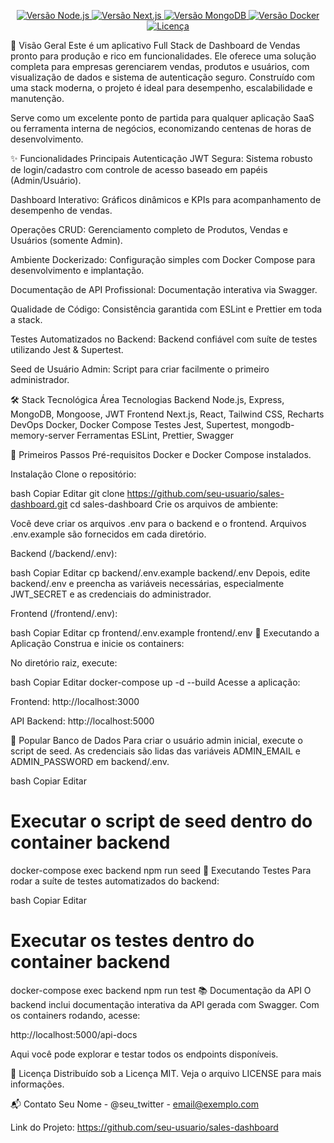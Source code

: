 <p align="center"> <a href="#-tech-stack"> <img src="https://img.shields.io/badge/Node.js-18.x-blue?style=for-the-badge&logo=node.js" alt="Versão Node.js"> <img src="https://img.shields.io/badge/Next.js-13.x-black?style=for-the-badge&logo=next.js" alt="Versão Next.js"> <img src="https://img.shields.io/badge/MongoDB-6.x-green?style=for-the-badge&logo=mongodb" alt="Versão MongoDB"> <img src="https://img.shields.io/badge/Docker-20.x-blue?style=for-the-badge&logo=docker" alt="Versão Docker"> </a> <a href="./LICENSE"> <img src="https://img.shields.io/badge/Licença-MIT-yellow?style=for-the-badge" alt="Licença"> </a> </p>
🌟 Visão Geral
Este é um aplicativo Full Stack de Dashboard de Vendas pronto para produção e rico em funcionalidades. Ele oferece uma solução completa para empresas gerenciarem vendas, produtos e usuários, com visualização de dados e sistema de autenticação seguro. Construído com uma stack moderna, o projeto é ideal para desempenho, escalabilidade e manutenção.

Serve como um excelente ponto de partida para qualquer aplicação SaaS ou ferramenta interna de negócios, economizando centenas de horas de desenvolvimento.

✨ Funcionalidades Principais
Autenticação JWT Segura: Sistema robusto de login/cadastro com controle de acesso baseado em papéis (Admin/Usuário).

Dashboard Interativo: Gráficos dinâmicos e KPIs para acompanhamento de desempenho de vendas.

Operações CRUD: Gerenciamento completo de Produtos, Vendas e Usuários (somente Admin).

Ambiente Dockerizado: Configuração simples com Docker Compose para desenvolvimento e implantação.

Documentação de API Profissional: Documentação interativa via Swagger.

Qualidade de Código: Consistência garantida com ESLint e Prettier em toda a stack.

Testes Automatizados no Backend: Backend confiável com suíte de testes utilizando Jest & Supertest.

Seed de Usuário Admin: Script para criar facilmente o primeiro administrador.

🛠️ Stack Tecnológica
Área	Tecnologias
Backend	Node.js, Express, MongoDB, Mongoose, JWT
Frontend	Next.js, React, Tailwind CSS, Recharts
DevOps	Docker, Docker Compose
Testes	Jest, Supertest, mongodb-memory-server
Ferramentas	ESLint, Prettier, Swagger

🚀 Primeiros Passos
Pré-requisitos
Docker e Docker Compose instalados.

Instalação
Clone o repositório:

bash
Copiar
Editar
git clone https://github.com/seu-usuario/sales-dashboard.git
cd sales-dashboard
Crie os arquivos de ambiente:

Você deve criar os arquivos .env para o backend e o frontend. Arquivos .env.example são fornecidos em cada diretório.

Backend (/backend/.env):

bash
Copiar
Editar
cp backend/.env.example backend/.env
Depois, edite backend/.env e preencha as variáveis necessárias, especialmente JWT_SECRET e as credenciais do administrador.

Frontend (/frontend/.env):

bash
Copiar
Editar
cp frontend/.env.example frontend/.env
🏃 Executando a Aplicação
Construa e inicie os containers:

No diretório raiz, execute:

bash
Copiar
Editar
docker-compose up -d --build
Acesse a aplicação:

Frontend: http://localhost:3000

API Backend: http://localhost:5000

🌱 Popular Banco de Dados
Para criar o usuário admin inicial, execute o script de seed. As credenciais são lidas das variáveis ADMIN_EMAIL e ADMIN_PASSWORD em backend/.env.

bash
Copiar
Editar
# Executar o script de seed dentro do container backend
docker-compose exec backend npm run seed
🧪 Executando Testes
Para rodar a suíte de testes automatizados do backend:

bash
Copiar
Editar
# Executar os testes dentro do container backend
docker-compose exec backend npm run test
📚 Documentação da API
O backend inclui documentação interativa da API gerada com Swagger. Com os containers rodando, acesse:

http://localhost:5000/api-docs

Aqui você pode explorar e testar todos os endpoints disponíveis.

📜 Licença
Distribuído sob a Licença MIT. Veja o arquivo LICENSE para mais informações.

📬 Contato
Seu Nome - @seu_twitter - email@exemplo.com

Link do Projeto: https://github.com/seu-usuario/sales-dashboard